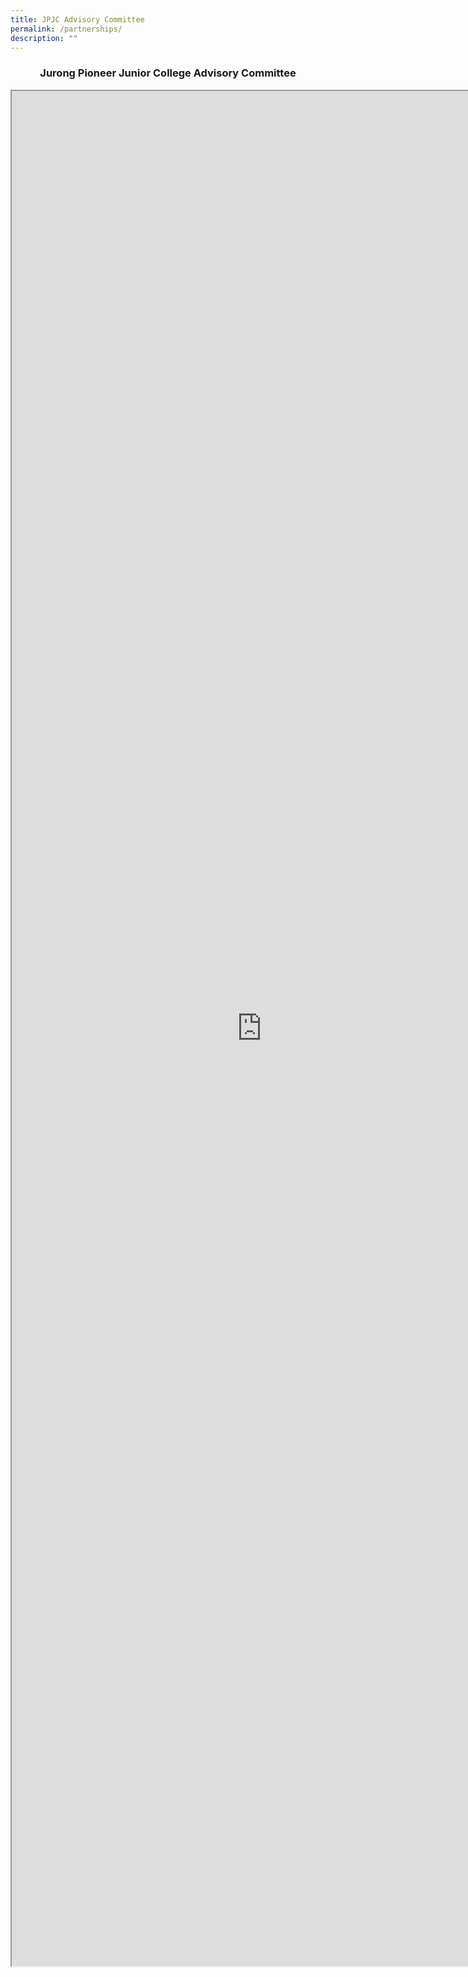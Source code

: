```yaml
---
title: JPJC Advisory Committee
permalink: /partnerships/
description: ""
---
```


<h3><center>Jurong Pioneer Junior College Advisory Committee</center></h3>

<iframe src="https://docs.google.com/document/d/e/2PACX-1vSEhI1CHZWCBBpMZJ7qjFHxbZ1ajUhMGonm5_0kRjBEwfw68Z0YIYxnKNVbhq2_d8XsJKPeefwqBTjT/pub?embedded=true" width=800px, height=3000px, scrolling="no"></iframe>

</div>